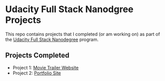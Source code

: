 # Udacity Full Stack Nanodgree Projects

This repo contains projects that I completed (or am working on) as part of the
[Udacity Full Stack Nanodegree](https://www.udacity.com/course/full-stack-web-developer-nanodegree--nd004) program.

## Projects Completed

* Project 1: [Movie Trailer Website](https://github.com/ewhanley/udacity-full-stack/tree/master/movie-website)
* Project 2: [Portfolio Site](https://github.com/ewhanley/udacity-full-stack/tree/master/portfolio-site)